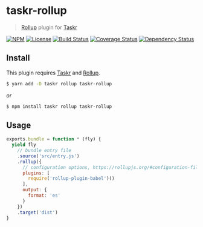 # taskr-rollup
> [Rollup][] plugin for [Taskr][]

[![NPM][npm-shield]][npm]
[![License][license-shield]][license]
[![Build Status][travis-ci-shield]][travis-ci]
[![Coverage Status][codecov-shield]][codecov]
[![Dependency Status][david-dm-shield]][david-dm]


## Install

This plugin requires [Taskr][] and [Rollup][].

```bash
$ yarn add -D taskr rollup taskr-rollup
```
*or*
```bash
$ npm install taskr rollup taskr-rollup
```

## Usage

```js
exports.bundle = function * (fly) {
  yield fly
    // bundle entry file
    .source('src/entry.js')
    .rollup({
      // configuration options, https://rollupjs.org/#configuration-files
      plugins: [
        require('rollup-plugin-babel')()
      ],
      output: {
        format: 'es'
      }
    })
    .target('dist')
}
```

[Taskr]: https://github.com/lukeed/taskr
[Rollup]: https://github.com/rollup/rollup

[npm]: https://npmjs.com/package/taskr-rollup
[npm-shield]: https://img.shields.io/npm/v/taskr-rollup.svg

[license]: ./LICENSE
[license-shield]: https://img.shields.io/npm/l/taskr-rollup.svg

[travis-ci]: https://travis-ci.org/caseyWebb/taskr-rollup/
[travis-ci-shield]: https://img.shields.io/travis/caseyWebb/taskr-rollup/master.svg

[codecov]: https://codecov.io/gh/caseyWebb/taskr-rollup
[codecov-shield]: https://img.shields.io/codecov/c/github/caseyWebb/taskr-rollup.svg

[david-dm]: https://david-dm.org/caseyWebb/taskr-rollup
[david-dm-shield]: https://img.shields.io/david/caseyWebb/taskr-rollup.svg